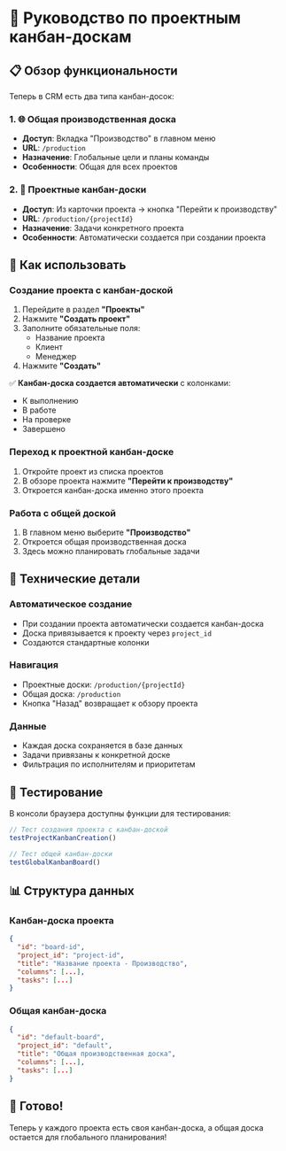 # 🎯 Руководство по проектным канбан-доскам

## 📋 Обзор функциональности

Теперь в CRM есть два типа канбан-досок:

### 1. 🌐 Общая производственная доска
- **Доступ**: Вкладка "Производство" в главном меню
- **URL**: `/production`
- **Назначение**: Глобальные цели и планы команды
- **Особенности**: Общая для всех проектов

### 2. 📁 Проектные канбан-доски
- **Доступ**: Из карточки проекта → кнопка "Перейти к производству"
- **URL**: `/production/{projectId}`
- **Назначение**: Задачи конкретного проекта
- **Особенности**: Автоматически создается при создании проекта

## 🚀 Как использовать

### Создание проекта с канбан-доской

1. Перейдите в раздел **"Проекты"**
2. Нажмите **"Создать проект"**
3. Заполните обязательные поля:
   - Название проекта
   - Клиент
   - Менеджер
4. Нажмите **"Создать"**

✅ **Канбан-доска создается автоматически** с колонками:
- К выполнению
- В работе  
- На проверке
- Завершено

### Переход к проектной канбан-доске

1. Откройте проект из списка проектов
2. В обзоре проекта нажмите **"Перейти к производству"**
3. Откроется канбан-доска именно этого проекта

### Работа с общей доской

1. В главном меню выберите **"Производство"**
2. Откроется общая производственная доска
3. Здесь можно планировать глобальные задачи

## 🔧 Технические детали

### Автоматическое создание
- При создании проекта автоматически создается канбан-доска
- Доска привязывается к проекту через `project_id`
- Создаются стандартные колонки

### Навигация
- Проектные доски: `/production/{projectId}`
- Общая доска: `/production`
- Кнопка "Назад" возвращает к обзору проекта

### Данные
- Каждая доска сохраняется в базе данных
- Задачи привязаны к конкретной доске
- Фильтрация по исполнителям и приоритетам

## 🧪 Тестирование

В консоли браузера доступны функции для тестирования:

```javascript
// Тест создания проекта с канбан-доской
testProjectKanbanCreation()

// Тест общей канбан-доски
testGlobalKanbanBoard()
```

## 📊 Структура данных

### Канбан-доска проекта
```json
{
  "id": "board-id",
  "project_id": "project-id", 
  "title": "Название проекта - Производство",
  "columns": [...],
  "tasks": [...]
}
```

### Общая канбан-доска
```json
{
  "id": "default-board",
  "project_id": "default",
  "title": "Общая производственная доска",
  "columns": [...],
  "tasks": [...]
}
```

## 🎉 Готово!

Теперь у каждого проекта есть своя канбан-доска, а общая доска остается для глобального планирования!
